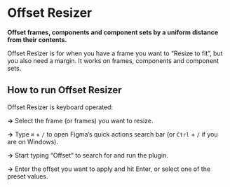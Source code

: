 # Offset Resizer

**Offset frames, components and component sets by a uniform distance from their contents.**

Offset Resizer is for when you have a frame you want to “Resize to fit”, but you also need a margin. It works on frames, components and component sets.

## How to run Offset Resizer

Offset Resizer is keyboard operated:

**→** Select the frame (or frames) you want to resize.

**→** Type `⌘` + `/` to open Figma’s quick actions search bar (or `Ctrl` + `/` if you are on Windows).

**→** Start typing “Offset” to search for and run the plugin.

**→** Enter the offset you want to apply and hit Enter, or select one of the preset values.
